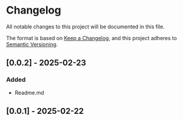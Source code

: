 # Changelog

All notable changes to this project will be documented in this file.

The format is based on [Keep a Changelog](https://keepachangelog.com/en/1.0.0/),
and this project adheres to [Semantic Versioning](https://semver.org/spec/v2.0.0.html).






## [0.0.2] - 2025-02-23
### Added
- Readme.md 

## [0.0.1] - 2025-02-22
